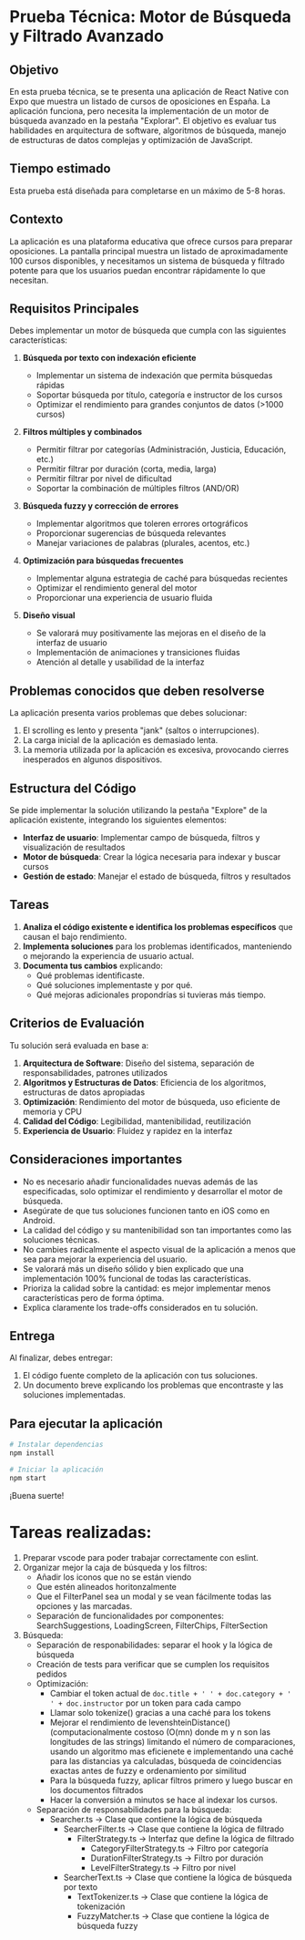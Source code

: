 # Prueba Técnica: Motor de Búsqueda y Filtrado Avanzado

## Objetivo

En esta prueba técnica, se te presenta una aplicación de React Native con Expo que muestra un listado de cursos de oposiciones en España. La aplicación funciona, pero necesita la implementación de un motor de búsqueda avanzado en la pestaña "Explorar". El objetivo es evaluar tus habilidades en arquitectura de software, algoritmos de búsqueda, manejo de estructuras de datos complejas y optimización de JavaScript.

## Tiempo estimado

Esta prueba está diseñada para completarse en un máximo de 5-8 horas.

## Contexto

La aplicación es una plataforma educativa que ofrece cursos para preparar oposiciones. La pantalla principal muestra un listado de aproximadamente 100 cursos disponibles, y necesitamos un sistema de búsqueda y filtrado potente para que los usuarios puedan encontrar rápidamente lo que necesitan.

## Requisitos Principales

Debes implementar un motor de búsqueda que cumpla con las siguientes características:

1. **Búsqueda por texto con indexación eficiente**
   - Implementar un sistema de indexación que permita búsquedas rápidas
   - Soportar búsqueda por título, categoría e instructor de los cursos
   - Optimizar el rendimiento para grandes conjuntos de datos (>1000 cursos)

2. **Filtros múltiples y combinados**
   - Permitir filtrar por categorías (Administración, Justicia, Educación, etc.)
   - Permitir filtrar por duración (corta, media, larga)
   - Permitir filtrar por nivel de dificultad
   - Soportar la combinación de múltiples filtros (AND/OR)

3. **Búsqueda fuzzy y corrección de errores**
   - Implementar algoritmos que toleren errores ortográficos
   - Proporcionar sugerencias de búsqueda relevantes
   - Manejar variaciones de palabras (plurales, acentos, etc.)

4. **Optimización para búsquedas frecuentes**
   - Implementar alguna estrategia de caché para búsquedas recientes
   - Optimizar el rendimiento general del motor
   - Proporcionar una experiencia de usuario fluida

5. **Diseño visual**
   - Se valorará muy positivamente las mejoras en el diseño de la interfaz de usuario
   - Implementación de animaciones y transiciones fluidas
   - Atención al detalle y usabilidad de la interfaz

## Problemas conocidos que deben resolverse

La aplicación presenta varios problemas que debes solucionar:

1. El scrolling es lento y presenta "jank" (saltos o interrupciones).
2. La carga inicial de la aplicación es demasiado lenta.
3. La memoria utilizada por la aplicación es excesiva, provocando cierres inesperados en algunos dispositivos.

## Estructura del Código

Se pide implementar la solución utilizando la pestaña "Explore" de la aplicación existente, integrando los siguientes elementos:

- **Interfaz de usuario**: Implementar campo de búsqueda, filtros y visualización de resultados
- **Motor de búsqueda**: Crear la lógica necesaria para indexar y buscar cursos
- **Gestión de estado**: Manejar el estado de búsqueda, filtros y resultados

## Tareas

1. **Analiza el código existente e identifica los problemas específicos** que causan el bajo rendimiento.
2. **Implementa soluciones** para los problemas identificados, manteniendo o mejorando la experiencia de usuario actual.
3. **Documenta tus cambios** explicando:
   - Qué problemas identificaste.
   - Qué soluciones implementaste y por qué.
   - Qué mejoras adicionales propondrías si tuvieras más tiempo.

## Criterios de Evaluación

Tu solución será evaluada en base a:

1. **Arquitectura de Software**: Diseño del sistema, separación de responsabilidades, patrones utilizados
2. **Algoritmos y Estructuras de Datos**: Eficiencia de los algoritmos, estructuras de datos apropiadas
3. **Optimización**: Rendimiento del motor de búsqueda, uso eficiente de memoria y CPU
4. **Calidad del Código**: Legibilidad, mantenibilidad, reutilización
5. **Experiencia de Usuario**: Fluidez y rapidez en la interfaz

## Consideraciones importantes

- No es necesario añadir funcionalidades nuevas además de las especificadas, solo optimizar el rendimiento y desarrollar el motor de búsqueda.
- Asegúrate de que tus soluciones funcionen tanto en iOS como en Android.
- La calidad del código y su mantenibilidad son tan importantes como las soluciones técnicas.
- No cambies radicalmente el aspecto visual de la aplicación a menos que sea para mejorar la experiencia del usuario.
- Se valorará más un diseño sólido y bien explicado que una implementación 100% funcional de todas las características.
- Prioriza la calidad sobre la cantidad: es mejor implementar menos características pero de forma óptima.
- Explica claramente los trade-offs considerados en tu solución.

## Entrega

Al finalizar, debes entregar:

1. El código fuente completo de la aplicación con tus soluciones.
2. Un documento breve explicando los problemas que encontraste y las soluciones implementadas.

## Para ejecutar la aplicación

```bash
# Instalar dependencias
npm install

# Iniciar la aplicación
npm start
```

¡Buena suerte!


# Tareas realizadas:
1. Preparar vscode para poder trabajar correctamente con eslint.
2. Organizar mejor la caja de búsqueda y los filtros:
   - Añadir los iconos que no se están viendo
   - Que estén alineados horitonzalmente
   - Que el FilterPanel sea un modal y se vean fácilmente todas las opciones y las marcadas.
   - Separación de funcionalidades por componentes: SearchSuggestions, LoadingScreen, FilterChips, FilterSection
3. Búsqueda:
   - Separación de responabilidades: separar el hook y la lógica de búsqueda
   - Creación de tests para verificar que se cumplen los requisitos pedidos
   - Optimización:
      - Cambiar el token actual de `doc.title + ' ' + doc.category + ' ' + doc.instructor` por un token para cada campo
      - Llamar solo tokenize() gracias a una caché para los tokens
      - Mejorar el rendimiento de levenshteinDistance() (computacionalmente costoso (O(mn) donde m y n son las longitudes de las strings) limitando el número de comparaciones, usando un algoritmo mas eficienete e implementando una caché para las distancias ya calculadas, búsqueda de coincidencias exactas antes de fuzzy e ordenamiento por similitud
      - Para la búsqueda fuzzy, aplicar filtros primero y luego buscar en los documentos filtrados
      - Hacer la conversión a minutos se hace al indexar los cursos.
   - Separación de responsabilidades para la búsqueda:
      - Searcher.ts -> Clase que contiene la lógica de búsqueda
         - SearcherFilter.ts -> Clase que contiene la lógica de filtrado
            - FilterStrategy.ts -> Interfaz que define la lógica de filtrado
               - CategoryFilterStrategy.ts -> Filtro por categoría
               - DurationFilterStrategy.ts -> Filtro por duración
               - LevelFilterStrategy.ts -> Filtro por nivel
         - SearcherText.ts -> Clase que contiene la lógica de búsqueda por texto
            - TextTokenizer.ts -> Clase que contiene la lógica de tokenización
            - FuzzyMatcher.ts -> Clase que contiene la lógica de búsqueda fuzzy
